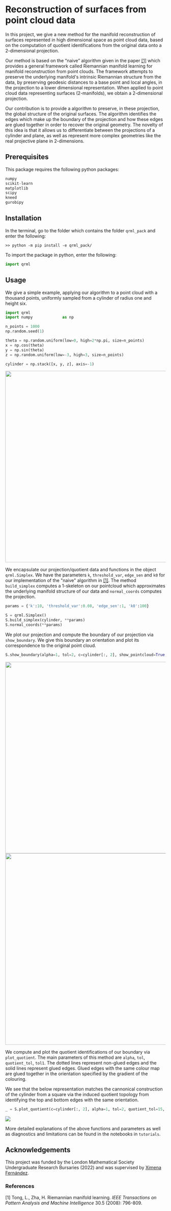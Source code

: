 # Reconstruction of surfaces from point cloud data

In this project, we give a new method for the manifold reconstruction of surfaces represented in high dimensional space as point cloud data, based on the computation of quotient identifications from the original data onto a 2-dimensional projection. 

Our method is based on the “naive” algorithm given in the paper [[1]](#1) which provides a general framework called Riemannian manifold learning for manifold reconstruction from point clouds. The framework attempts to preserve the underlying manifold's intrinsic Riemannian structure from the data,
by preserving geodesic distances to a base point and local angles, in the projection to a lower dimensional representation. When applied to point cloud data representing surfaces (2-manifolds), we obtain a 2-dimensional projection.

Our contribution is to provide a algorithm to preserve, in these projection, the global structure of the original surfaces. The algorithm identifies the edges which make up the boundary of the projection and how these edges are glued together in order to recover the original geometry. The novelty of this idea is that it allows us to differentiate between the projections of a cylinder and plane, as well as represent more complex geometries like the real projective plane in 2-dimensions.

## Prerequisites

This package requires the following python packages:

```python
numpy
scikit-learn
matplotlib
scipy
kneed
gurobipy
```

## Installation

In the terminal, go to the folder which contains the folder `qrml_pack` and enter the following:
```console
>> python -m pip install -e qrml_pack/
```
To import the package in python, enter the following:
```python
import qrml
```

## Usage

We give a simple example, applying our algorithm to a point cloud with a thousand points, uniformly sampled from a cylinder of radius one and height six.

```python
import qrml
import numpy             as np

n_points = 1000
np.random.seed(1)

theta = np.random.uniform(low=0, high=2*np.pi, size=n_points)
x = np.cos(theta)
y = np.sin(theta)
z = np.random.uniform(low=-3, high=3, size=n_points)

cylinder = np.stack([x, y, z], axis=-1)
```
<img src="https://github.com/shesturnedtheweansagainstus/quotient_rml/blob/main/images/cylinder.png" width="600" height="600" />

We encapsulate our projection/quotient data and functions in the object `qrml.Simplex`. We have the parameters `k`, `threshold_var`, `edge_sen` and `k0` for our implementation of the "naive" algorithm in [[1]](#1). The method `build_simplex` computes a 1-skeleton on our pointcloud which approximates the underlying manifold structure of our data and `normal_coords` computes the projection.

```python
params = {'k':10, 'threshold_var':0.08, 'edge_sen':1, 'k0':100}

S = qrml.Simplex()
S.build_simplex(cylinder, **params)
S.normal_coords(**params)
```

We plot our projection and compute the boundary of our projection via `show_boundary`. We give this boundary an orientation and plot its correspondence to the original point cloud.

```python
S.show_boundary(alpha=1, tol=2, c=cylinder[:, 2], show_pointcloud=True, **params)
```

<img src="https://github.com/shesturnedtheweansagainstus/quotient_rml/blob/main/images/cylinder_projection.jpeg" width="600" height="600" />
<img src="https://github.com/shesturnedtheweansagainstus/quotient_rml/blob/main/images/cylinder_3d_boundary.jpeg" width="600" height="600"/> 

We compute and plot the quotient identifications of our boundary via `plot_quotient`. The main parameters of this method are `alpha`, `tol`, `quotient_tol`, `tol1`. The dotted lines represent non-glued edges and the solid lines represent glued edges. Glued edges with the same colour map are glued together in the orientation specified by the gradient of the colouring.

We see that the below representation matches the cannonical construction of the cylinder from a square via the induced quotient topology from identifying the top and bottom edges with the same orientation. 

```python
_ = S.plot_quotient(c=cylinder[:, 2], alpha=1, tol=2, quotient_tol=15, tol1=5, show_pointcloud=True)
```

<img src="https://github.com/shesturnedtheweansagainstus/quotient_rml/blob/main/images/cylinder_quotient.jpeg" />

More detailed explanations of the above functions and parameters as well as diagnostics and limitations can be found in the notebooks in `tutorials`. 

## Acknowledgements

This project was funded by the London Mathematical Society Undergraduate Research Bursaries (2022) and was supervised by [Ximena Fernández](https://ximenafernandez.github.io/).

### References
<a id="1">[1]</a> 
Tong, L., Zha, H. Riemannian manifold learning. *IEEE Transactions on Pattern Analysis
and Machine Intelligence* 30.5 (2008): 796-809.
